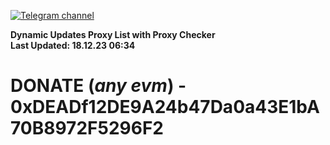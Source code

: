 [![Telegram channel](https://img.shields.io/endpoint?url=https://runkit.io/damiankrawczyk/telegram-badge/branches/master?url=https://t.me/n4z4v0d)](https://t.me/n4z4v0d) 

**Dynamic Updates Proxy List with Proxy Checker**  
**Last Updated: 18.12.23 06:34**

# DONATE (_any evm_) - 0xDEADf12DE9A24b47Da0a43E1bA70B8972F5296F2
